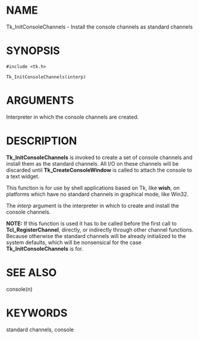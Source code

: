 # NAME

Tk_InitConsoleChannels - Install the console channels as standard
channels

# SYNOPSIS

    #include <tk.h>

    Tk_InitConsoleChannels(interp)

# ARGUMENTS

Interpreter in which the console channels are created.

# DESCRIPTION

**Tk_InitConsoleChannels** is invoked to create a set of console
channels and install them as the standard channels. All I/O on these
channels will be discarded until **Tk_CreateConsoleWindow** is called to
attach the console to a text widget.

This function is for use by shell applications based on Tk, like
**wish**, on platforms which have no standard channels in graphical
mode, like Win32.

The *interp* argument is the interpreter in which to create and install
the console channels.

**NOTE:** If this function is used it has to be called before the first
call to **Tcl_RegisterChannel**, directly, or indirectly through other
channel functions. Because otherwise the standard channels will be
already initialized to the system defaults, which will be nonsensical
for the case **Tk_InitConsoleChannels** is for.

# SEE ALSO

console(n)

# KEYWORDS

standard channels, console
